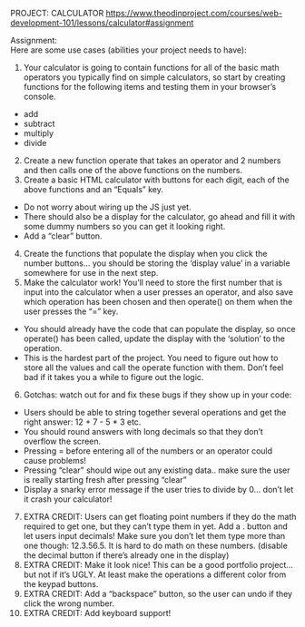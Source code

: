 PROJECT: CALCULATOR https://www.theodinproject.com/courses/web-development-101/lessons/calculator#assignment

Assignment:  
Here are some use cases (abilities your project needs to have):

1. Your calculator is going to contain functions for all of the basic math operators you typically find on simple calculators, so start by creating functions for the following items and testing them in your browser’s console.

  * add
  * subtract
  * multiply
  * divide  

2. Create a new function operate that takes an operator and 2 numbers and then calls one of the above functions on the numbers.
3. Create a basic HTML calculator with buttons for each digit, each of the above functions and an “Equals” key.
  * Do not worry about wiring up the JS just yet.
  * There should also be a display for the calculator, go ahead and fill it with some dummy numbers so you  can get it looking right.
  * Add a “clear” button.
4. Create the functions that populate the display when you click the number buttons… you should be storing the ‘display value’ in a variable somewhere for use in the next step.
5. Make the calculator work! You’ll need to store the first number that is input into the calculator when a user presses an operator, and also save which operation has been chosen and then operate() on them when the user presses the “=” key.
  * You should already have the code that can populate the display, so once operate() has been called, update the display with the ‘solution’ to the operation.
*  This is the hardest part of the project. You need to figure out how to store all the values and call the operate function with them. Don’t feel bad if it takes you a while to figure out the logic.
6. Gotchas: watch out for and fix these bugs if they show up in your code:
  * Users should be able to string together several operations and get the right answer: 12 + 7 - 5 * 3 etc.
  * You should round answers with long decimals so that they don’t overflow the screen.
  * Pressing = before entering all of the numbers or an operator could cause problems!
  * Pressing “clear” should wipe out any existing data.. make sure the user is really starting fresh after   pressing “clear”
  * Display a snarky error message if the user tries to divide by 0… don’t let it crash your calculator!
7. EXTRA CREDIT: Users can get floating point numbers if they do the math required to get one, but they can’t type them in yet. Add a . button and let users input decimals! Make sure you don’t let them type more than one though: 12.3.56.5. It is hard to do math on these numbers. (disable the decimal button if there’s already one in the display)
8. EXTRA CREDIT: Make it look nice! This can be a good portfolio project… but not if it’s UGLY. At least make the operations a different color from the keypad buttons.
9. EXTRA CREDIT: Add a “backspace” button, so the user can undo if they click the wrong number.
10. EXTRA CREDIT: Add keyboard support!
